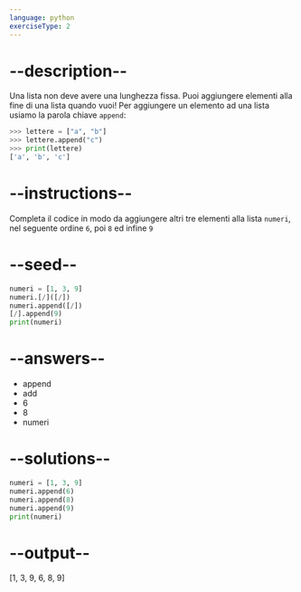 ```yaml
---
language: python
exerciseType: 2
---
```


# --description--

Una lista non deve avere una lunghezza fissa.
Puoi aggiungere elementi alla fine di una lista quando vuoi!
Per aggiungere un elemento ad una lista usiamo la parola chiave `append`:
```python
>>> lettere = ["a", "b"]
>>> lettere.append("c")
>>> print(lettere)
['a', 'b', 'c']
```

# --instructions--

Completa il codice in modo da aggiungere altri tre elementi alla lista `numeri`, nel seguente ordine `6`, poi `8` ed infine `9`

# --seed--

```python
numeri = [1, 3, 9]
numeri.[/]([/])
numeri.append([/])
[/].append(9)
print(numeri)
```

# --answers--

- append
- add
- 6
- 8
- numeri

# --solutions--

```python
numeri = [1, 3, 9]
numeri.append(6)
numeri.append(8)
numeri.append(9)
print(numeri)
```

# --output--

[1, 3, 9, 6, 8, 9]
